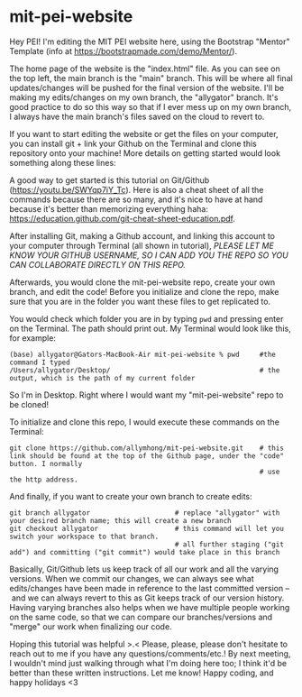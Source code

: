 # mit-pei-website

Hey PEI! I'm editing the MIT PEI website here, using the Bootstrap "Mentor" Template (info at https://bootstrapmade.com/demo/Mentor/).

The home page of the website is the "index.html" file.
As you can see on the top left, the main branch is the "main" branch. This will be where all final updates/changes will be pushed for the final version of the website. I'll be making my edits/changes on my own branch, the "allygator" branch. It's good practice to do so this way so that if I ever mess up on my own branch, I always have the main branch's files saved on the cloud to revert to.

If you want to start editing the website or get the files on your computer, you can install git + link your Github on the Terminal and clone this repository onto your machine! More details on getting started would look something along these lines:

A good way to get started is this tutorial on Git/Github (https://youtu.be/SWYqp7iY_Tc). Here is also a cheat sheet of all the commands because there are so many, and it's nice to have at hand because it's better than memorizing everything haha: https://education.github.com/git-cheat-sheet-education.pdf.

After installing Git, making a Github account, and linking this account to your computer through Terminal (all shown in tutorial), *PLEASE LET ME KNOW YOUR GITHUB USERNAME, SO I CAN ADD YOU THE REPO SO YOU CAN COLLABORATE DIRECTLY ON THIS REPO.* 

Afterwards, you would clone the mit-pei-website repo, create your own branch, and edit the code! Before you initialize and clone the repo, make sure that you are in the folder you want these files to get replicated to.

You would check which folder you are in by typing `pwd` and pressing enter on the Terminal. The path should print out. My Terminal would look like this, for example:
```
(base) allygator@Gators-MacBook-Air mit-pei-website % pwd     #the command I typed
/Users/allygator/Desktop/                                     # the output, which is the path of my current folder
```
So I'm in Desktop. Right where I would want my "mit-pei-website" repo to be cloned!

To initialize and clone this repo, I would execute these commands on the Terminal:
```
git clone https://github.com/allymhong/mit-pei-website.git    # this link should be found at the top of the Github page, under the "code" button. I normally
                                                              # use the http address.
```

And finally, if you want to create your own branch to create edits:
```
git branch allygator                     # replace "allygator" with your desired branch name; this will create a new branch
git checkout allygator                   # this command will let you switch your workspace to that branch.
                                         # all further staging ("git add") and committing ("git commit") would take place in this branch
```


Basically, Git/Github lets us keep track of all our work and all the varying versions. When we commit our changes, we can always see what edits/changes have been made in reference to the last committed version – and we can always revert to this as Git keeps track of our version history. Having varying branches also helps when we have multiple people working on the same code, so that we can compare our branches/versions and "merge" our work when finalizing our code.

Hoping this tutorial was helpful >.< Please, please, please don't hesitate to reach out to me if you have any questions/comments/etc.! By next meeting, I wouldn't mind just walking through what I'm doing here too; I think it'd be better than these written instructions. Let me know! Happy coding, and happy holidays <3
